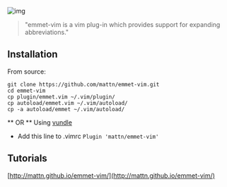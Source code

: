 ![img](http://dab1nmslvvntp.cloudfront.net/wp-content/uploads/2013/12/featured.gif)

> "emmet-vim is a vim plug-in which provides support for expanding abbreviations."

## Installation

From source:
```
git clone https://github.com/mattn/emmet-vim.git 
cd emmet-vim 
cp plugin/emmet.vim ~/.vim/plugin/ 
cp autoload/emmet.vim ~/.vim/autoload/ 
cp -a autoload/emmet ~/.vim/autoload/
```

** OR ** Using [vundle](https://github.com/gmarik/vundle)
- Add this line to .vimrc ```Plugin 'mattn/emmet-vim'```

## Tutorials

[http://mattn.github.io/emmet-vim/](http://mattn.github.io/emmet-vim/)
